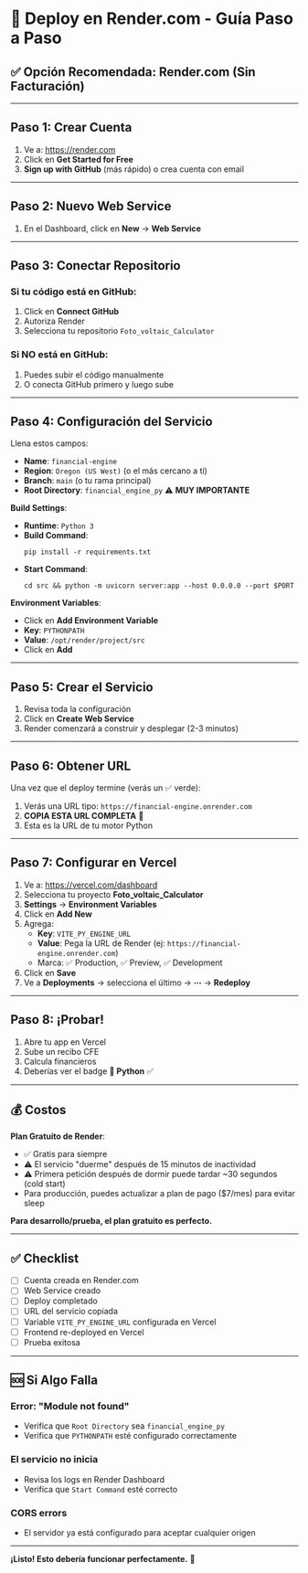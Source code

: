# 🚀 Deploy en Render.com - Guía Paso a Paso

## ✅ Opción Recomendada: Render.com (Sin Facturación)

---

## Paso 1: Crear Cuenta

1. Ve a: https://render.com
2. Click en **Get Started for Free**
3. **Sign up with GitHub** (más rápido) o crea cuenta con email

---

## Paso 2: Nuevo Web Service

1. En el Dashboard, click en **New** → **Web Service**

---

## Paso 3: Conectar Repositorio

### Si tu código está en GitHub:
1. Click en **Connect GitHub**
2. Autoriza Render
3. Selecciona tu repositorio `Foto_voltaic_Calculator`

### Si NO está en GitHub:
1. Puedes subir el código manualmente
2. O conecta GitHub primero y luego sube

---

## Paso 4: Configuración del Servicio

Llena estos campos:

- **Name**: `financial-engine`
- **Region**: `Oregon (US West)` (o el más cercano a ti)
- **Branch**: `main` (o tu rama principal)
- **Root Directory**: `financial_engine_py` ⚠️ **MUY IMPORTANTE**

**Build Settings**:
- **Runtime**: `Python 3`
- **Build Command**: 
  ```
  pip install -r requirements.txt
  ```
- **Start Command**: 
  ```
  cd src && python -m uvicorn server:app --host 0.0.0.0 --port $PORT
  ```

**Environment Variables**:
- Click en **Add Environment Variable**
- **Key**: `PYTHONPATH`
- **Value**: `/opt/render/project/src`
- Click en **Add**

---

## Paso 5: Crear el Servicio

1. Revisa toda la configuración
2. Click en **Create Web Service**
3. Render comenzará a construir y desplegar (2-3 minutos)

---

## Paso 6: Obtener URL

Una vez que el deploy termine (verás un ✅ verde):

1. Verás una URL tipo: `https://financial-engine.onrender.com`
2. **COPIA ESTA URL COMPLETA** 🔗
3. Esta es la URL de tu motor Python

---

## Paso 7: Configurar en Vercel

1. Ve a: https://vercel.com/dashboard
2. Selecciona tu proyecto **Foto_voltaic_Calculator**
3. **Settings** → **Environment Variables**
4. Click en **Add New**
5. Agrega:
   - **Key**: `VITE_PY_ENGINE_URL`
   - **Value**: Pega la URL de Render (ej: `https://financial-engine.onrender.com`)
   - Marca: ✅ Production, ✅ Preview, ✅ Development
6. Click en **Save**
7. Ve a **Deployments** → selecciona el último → **⋯** → **Redeploy**

---

## Paso 8: ¡Probar!

1. Abre tu app en Vercel
2. Sube un recibo CFE
3. Calcula financieros
4. Deberías ver el badge **🐍 Python** ✅

---

## 💰 Costos

**Plan Gratuito de Render**:
- ✅ Gratis para siempre
- ⚠️ El servicio "duerme" después de 15 minutos de inactividad
- ⚠️ Primera petición después de dormir puede tardar ~30 segundos (cold start)
- Para producción, puedes actualizar a plan de pago ($7/mes) para evitar sleep

**Para desarrollo/prueba, el plan gratuito es perfecto.**

---

## ✅ Checklist

- [ ] Cuenta creada en Render.com
- [ ] Web Service creado
- [ ] Deploy completado
- [ ] URL del servicio copiada
- [ ] Variable `VITE_PY_ENGINE_URL` configurada en Vercel
- [ ] Frontend re-deployed en Vercel
- [ ] Prueba exitosa

---

## 🆘 Si Algo Falla

### Error: "Module not found"
- Verifica que `Root Directory` sea `financial_engine_py`
- Verifica que `PYTHONPATH` esté configurado correctamente

### El servicio no inicia
- Revisa los logs en Render Dashboard
- Verifica que `Start Command` esté correcto

### CORS errors
- El servidor ya está configurado para aceptar cualquier origen

---

**¡Listo! Esto debería funcionar perfectamente.** 🚀

